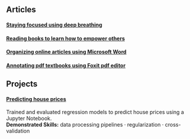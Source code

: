 ## Articles    
#### [Staying focused using deep breathing](https://github.com/maximilian-ho/articles/blob/main/staying_focused_using_deep_breathing.md)  
#### [Reading books to learn how to empower others](https://github.com/maximilian-ho/articles/blob/main/reading_books_to_learn_how_to_empower_others.md)  
#### [Organizing online articles using Microsoft Word](https://github.com/maximilian-ho/articles/blob/main/organizing_online_resources_using_microsoft_word.md)  
#### [Annotating pdf textbooks using Foxit pdf editor](https://github.com/maximilian-ho/articles/blob/main/annotating_pdf_textbooks_using_foxit_pdf_editor.md)  

## Projects
#### [Predicting house prices](https://github.com/maximilian-ho/Data-Analytics-Projects/blob/main/House%20Prices%20Prediction/house-prices-prediction.ipynb) 
Trained and evaluated regression models to predict house prices using a Jupyter Notebook.  
**Demonstrated Skills:** data processing pipelines · regularization · cross-validation  

